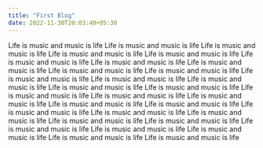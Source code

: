 ```yaml
---
title: "First Blog"
date: 2022-11-30T20:03:40+05:30
---
```


Life is music and music is life Life is music and music is life
Life is music and music is life Life is music and music is life
Life is music and music is life Life is music and music is life
Life is music and music is life Life is music and music is life
Life is music and music is life Life is music and music is life
Life is music and music is life Life is music and music is life
Life is music and music is life Life is music and music is life
Life is music and music is life Life is music and music is life
Life is music and music is life Life is music and music is life
Life is music and music is life Life is music and music is life
Life is music and music is life Life is music and music is life
Life is music and music is life Life is music and music is life
Life is music and music is life Life is music and music is life
Life is music and music is life Life is music and music is life
Life is music and music is life Life is music and music is life